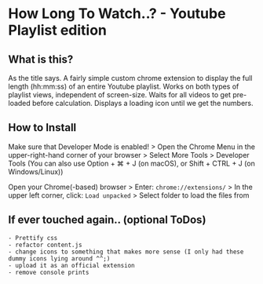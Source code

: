 # How Long To Watch..? - Youtube Playlist edition

## What is this?

As the title says. A fairly simple custom chrome extension to display the full length (hh:mm:ss) of an entire
Youtube playlist. Works on both types of playlist views, independent of screen-size. Waits for all videos to get
pre-loaded before calculation. Displays a loading icon until we get the numbers.

## How to Install

Make sure that Developer Mode is enabled!
    > Open the Chrome Menu in the upper-right-hand corner of your browser
        > Select More Tools
            > Developer Tools
    (You can also use Option + ⌘ + J (on macOS), or Shift + CTRL + J (on Windows/Linux))

Open your Chrome(-based) browser
    > Enter: `chrome://extensions/`
        > In the upper left corner, click: `Load unpacked`
            > Select folder to load the files from

## If ever touched again.. (optional ToDos)

    - Prettify css
    - refactor content.js
    - change icons to something that makes more sense (I only had these dummy icons lying around ^^;)
    - upload it as an official extension
    - remove console prints
